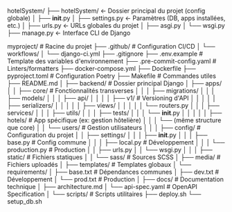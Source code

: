 hotelSystem/
├── hotelSystem/        ← Dossier principal du projet (config globale)
│   ├── __init__.py
│   ├── settings.py     ← Paramètres (DB, apps installées, etc.)
│   ├── urls.py         ← URLs globales du projet
│   ├── asgi.py
│   └── wsgi.py
├── manage.py           ← Interface CLI de Django



myproject/                     # Racine du projet
├── .github/                   # Configuration CI/CD
│   └── workflows/
│       └── django-ci.yml
├── .gitignore
├── .env.example               # Template des variables d'environnement
├── .pre-commit-config.yaml    # Linters/formatters
├── docker-compose.yml
├── Dockerfile
├── pyproject.toml             # Configuration Poetry
├── Makefile                   # Commandes utiles
├── README.md
│
├── backend/                   # Dossier principal Django
│   ├── apps/
│   │   ├── core/             # Fonctionnalités transverses
│   │   │   ├── migrations/
│   │   │   ├── models/
│   │   │   ├── api/
│   │   │   │   ├── v1/      # Versioning d'API
│   │   │   │   │   ├── serializers/
│   │   │   │   │   ├── views/
│   │   │   │   │   └── routers.py
│   │   │   ├── services/
│   │   │   ├── utils/
│   │   │   ├── tests/
│   │   │   └── __init__.py
│   │   │
│   │   ├── hotels/           # App spécifique (ex: gestion hôtelière)
│   │   │   └── (même structure que core)
│   │   └── users/            # Gestion utilisateurs
│   │
│   ├── config/               # Configuration du projet
│   │   ├── settings/
│   │   │   ├── __init__.py
│   │   │   ├── base.py       # Config commune
│   │   │   ├── local.py      # Développement
│   │   │   └── production.py # Production
│   │   ├── urls.py
│   │   └── wsgi.py
│   │
│   ├── static/               # Fichiers statiques
│   │   └── sass/            # Sources SCSS
│   ├── media/                # Fichiers uploadés
│   ├── templates/            # Templates globaux
│   └── requirements/
│       ├── base.txt          # Dépendances communes
│       ├── dev.txt           # Développement
│       └── prod.txt          # Production
│
├── docs/                     # Documentation technique
│   ├── architecture.md
│   └── api-spec.yaml         # OpenAPI Specification
│
└── scripts/                  # Scripts utilitaires
    ├── deploy.sh
    └── setup_db.sh